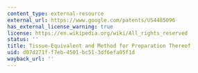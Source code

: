 ```yaml
---
content_type: external-resource
external_url: https://www.google.com/patents/US4485096
has_external_license_warning: true
license: https://en.wikipedia.org/wiki/All_rights_reserved
status: ''
title: Tissue-Equivalent and Method for Preparation Thereof
uid: d07d271f-f7eb-4501-bc51-3df6efa05f1d
wayback_url: ''
---
```

